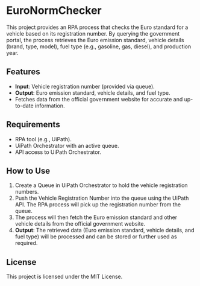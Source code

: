 # EuroNormChecker

This project provides an RPA process that checks the Euro standard for a vehicle based on its registration number. By querying the government portal, the process retrieves the Euro emission standard, vehicle details (brand, type, model), fuel type (e.g., gasoline, gas, diesel), and production year.

## Features
- **Input**: Vehicle registration number (provided via queue).
- **Output**: Euro emission standard, vehicle details, and fuel type.
- Fetches data from the official government website for accurate and up-to-date information.

## Requirements
- RPA tool (e.g., UiPath).
- UiPath Orchestrator with an active queue.
- API access to UiPath Orchestrator.

## How to Use
1. Create a Queue in UiPath Orchestrator to hold the vehicle registration numbers.
2. Push the Vehicle Registration Number into the queue using the UiPath API. The RPA process will pick up the registration number from the queue.
3. The process will then fetch the Euro emission standard and other vehicle details from the official government website.
4. **Output**: The retrieved data (Euro emission standard, vehicle details, and fuel type) will be processed and can be stored or further used as required.

## License
This project is licensed under the MIT License.

